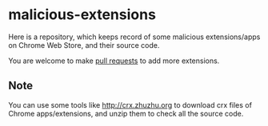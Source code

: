 malicious-extensions
====================

Here is a repository, which keeps record of some malicious extensions/apps on Chrome Web Store, and their source code.

You are welcome to make [pull requests](https://help.github.com/articles/using-pull-requests) to add more extensions.

## Note

You can use some tools like http://crx.zhuzhu.org to download crx files of Chrome apps/extensions, and unzip them to check all the source code.

